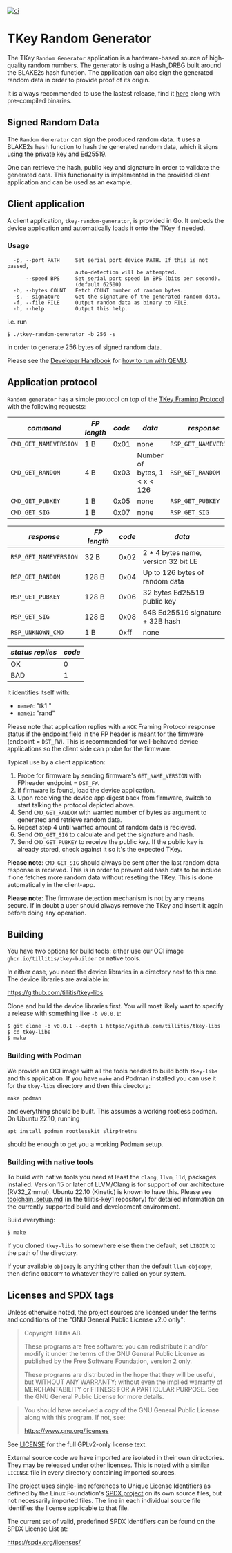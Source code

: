 [![ci](https://github.com/tillitis/tkey-random-generator/actions/workflows/ci.yaml/badge.svg?event=push)](https://github.com/tillitis/tkey-random-generator/actions/workflows/ci.yaml)

# TKey Random Generator

The TKey `Random Generator` application is a hardware-based
source of high-quality random numbers. The generator is using a
Hash_DRBG built around the BLAKE2s hash function. The application can
also sign the generated random data in order to provide proof of its
origin.


It is always recommended to use the lastest release, find it
[here](https://github.com/tillitis/tkey-random-generator/releases/)
along with pre-compiled binaries.

## Signed Random Data
The `Random Generator` can sign the produced random data. It uses a
BLAKE2s hash function to hash the generated random data, which it
signs using the private key and Ed25519.

One can retrieve the hash, public key and signature in order to
validate the generated data. This functionality is implemented in
the provided client application and can be used as an example.

## Client application
A client application, `tkey-random-generator`, is provided in Go. It
embeds the device application and automatically loads it onto the
TKey if needed.

### Usage
```
  -p, --port PATH     Set serial port device PATH. If this is not passed,
                      auto-detection will be attempted.
      --speed BPS     Set serial port speed in BPS (bits per second).
                      (default 62500)
  -b, --bytes COUNT   Fetch COUNT number of random bytes.
  -s, --signature     Get the signature of the generated random data.
  -f, --file FILE     Output random data as binary to FILE.
  -h, --help          Output this help.
  ```

i.e. run

```
$ ./tkey-random-generator -b 256 -s
```
in order to generate 256 bytes of signed random data.

Please see the [Developer
Handbook](https://dev.tillitis.se/tools/#qemu) for [how to run with
QEMU](https://dev.tillitis.se/tools/#qemu).


## Application protocol

`Random generator` has a simple protocol on top of the [TKey Framing
Protocol](https://dev.tillitis.se/protocol/#framing-protocol) with the
following requests:

| *command*             | *FP length* | *code* | *data*                              | *response*            |
|-----------------------|-------------|--------|-------------------------------------|-----------------------|
| `CMD_GET_NAMEVERSION` | 1 B         | 0x01   | none                                | `RSP_GET_NAMEVERSION` |
| `CMD_GET_RANDOM`      | 4 B         | 0x03   | Number of bytes, 1 < x < 126        | `RSP_GET_RANDOM`      |
| `CMD_GET_PUBKEY`      | 1 B         | 0x05   | none                                | `RSP_GET_PUBKEY`      |
| `CMD_GET_SIG`         | 1 B         | 0x07   | none                                | `RSP_GET_SIG`         |


| *response*            | *FP length* | *code* | *data*                              |
|-----------------------|-------------|--------|-------------------------------------|
| `RSP_GET_NAMEVERSION` | 32 B        | 0x02   | 2 * 4 bytes name, version 32 bit LE |
| `RSP_GET_RANDOM`      | 128 B       | 0x04   | Up to 126 bytes of random data      |
| `RSP_GET_PUBKEY`      | 128 B       | 0x06   | 32 bytes Ed25519 public key         |
| `RSP_GET_SIG`         | 128 B       | 0x08   | 64B Ed25519 signature + 32B hash    |
| `RSP_UNKNOWN_CMD`     | 1 B         | 0xff   | none                                |

| *status replies* | *code* |
|------------------|--------|
| OK               | 0      |
| BAD              | 1      |

It identifies itself with:

- `name0`: "tk1  "
- `name1`: "rand"

Please note that application replies with a `NOK` Framing Protocol
response status if the endpoint field in the FP header is meant for
the firmware (endpoint = `DST_FW`). This is recommended for
well-behaved device applications so the client side can probe for the
firmware.

Typical use by a client application:

1. Probe for firmware by sending firmware's `GET_NAME_VERSION` with
   FPheader endpoint = `DST_FW`.
2. If firmware is found, load the device application.
3. Upon receiving the device app digest back from firmware, switch to
   start talking the protocol depicted above.
4. Send `CMD_GET_RANDOM` with wanted number of bytes as argument to
   generated and retrieve random data.
5. Repeat step 4 until wanted amount of random data is recieved.
6. Send `CMD_GET_SIG` to calculate and get the signature and hash.
8. Send `CMD_GET_PUBKEY` to receive the public key. If the public
   key is already stored, check against it so it's the expected TKey.

**Please note**: `CMD_GET_SIG` should always be sent after the last
random data response is recieved. This is in order to prevent old
hash data to be include if one fetches more random data without
reseting the TKey. This is done automatically in the client-app.

**Please note**: The firmware detection mechanism is not by any means
secure. If in doubt a user should always remove the TKey and insert it
again before doing any operation.

## Building

You have two options for build tools: either use our OCI image
`ghcr.io/tillitis/tkey-builder` or native tools.

In either case, you need the device libraries in a directory next to
this one. The device libraries are available in:

https://github.com/tillitis/tkey-libs

Clone and build the device libraries first. You will most likely want
to specify a release with something like `-b v0.0.1`:

```
$ git clone -b v0.0.1 --depth 1 https://github.com/tillitis/tkey-libs
$ cd tkey-libs
$ make
```

### Building with Podman

We provide an OCI image with all the tools needed to build both `tkey-libs`
and this application. If you have `make` and Podman installed you can use it
for the `tkey-libs` directory and then this directory:

```
make podman
```

and everything should be built. This assumes a working rootless
podman. On Ubuntu 22.10, running

```
apt install podman rootlesskit slirp4netns
```

should be enough to get you a working Podman setup.

### Building with native tools

To build with native tools you need at least the `clang`, `llvm`,
`lld`, packages installed. Version 15 or later of LLVM/Clang is for
support of our architecture (RV32\_Zmmul). Ubuntu 22.10 (Kinetic) is
known to have this. Please see
[toolchain_setup.md](https://github.com/tillitis/tillitis-key1/blob/main/doc/toolchain_setup.md)
(in the tillitis-key1 repository) for detailed information on the
currently supported build and development environment.

Build everything:

```
$ make
```

If you cloned `tkey-libs` to somewhere else then the default, set
`LIBDIR` to the path of the directory.

If your available `objcopy` is anything other than the default
`llvm-objcopy`, then define `OBJCOPY` to whatever they're called on
your system.

## Licenses and SPDX tags

Unless otherwise noted, the project sources are licensed under the
terms and conditions of the "GNU General Public License v2.0 only":

> Copyright Tillitis AB.
>
> These programs are free software: you can redistribute it and/or
> modify it under the terms of the GNU General Public License as
> published by the Free Software Foundation, version 2 only.
>
> These programs are distributed in the hope that they will be useful,
> but WITHOUT ANY WARRANTY; without even the implied warranty of
> MERCHANTABILITY or FITNESS FOR A PARTICULAR PURPOSE. See the GNU
> General Public License for more details.

> You should have received a copy of the GNU General Public License
> along with this program. If not, see:
>
> https://www.gnu.org/licenses

See [LICENSE](LICENSE) for the full GPLv2-only license text.

External source code we have imported are isolated in their own
directories. They may be released under other licenses. This is noted
with a similar `LICENSE` file in every directory containing imported
sources.

The project uses single-line references to Unique License Identifiers
as defined by the Linux Foundation's [SPDX project](https://spdx.org/)
on its own source files, but not necessarily imported files. The line
in each individual source file identifies the license applicable to
that file.

The current set of valid, predefined SPDX identifiers can be found on
the SPDX License List at:

https://spdx.org/licenses/
